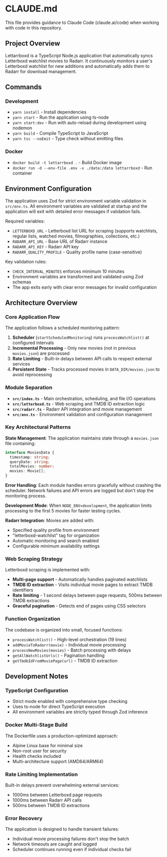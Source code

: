 # CLAUDE.md

This file provides guidance to Claude Code (claude.ai/code) when working with code in this repository.

## Project Overview

Lettarrboxd is a TypeScript Node.js application that automatically syncs Letterboxd watchlist movies to Radarr. It continuously monitors a user's Letterboxd watchlist for new additions and automatically adds them to Radarr for download management.

## Commands

### Development
- `yarn install` - Install dependencies
- `yarn start` - Run the application using ts-node
- `yarn start:dev` - Run with auto-reload during development using nodemon
- `yarn build` - Compile TypeScript to JavaScript
- `yarn tsc --noEmit` - Type check without emitting files

### Docker
- `docker build -t lettarrboxd .` - Build Docker image
- `docker run -d --env-file .env -v ./data:/data lettarrboxd` - Run container

## Environment Configuration

The application uses Zod for strict environment variable validation in `src/env.ts`. All environment variables are validated at startup and the application will exit with detailed error messages if validation fails.

Required variables:
- `LETTERBOXD_URL` - Letterboxd list URL for scraping (supports watchlists, regular lists, watched movies, filmographies, collections, etc.)
- `RADARR_API_URL` - Base URL of Radarr instance  
- `RADARR_API_KEY` - Radarr API key
- `RADARR_QUALITY_PROFILE` - Quality profile name (case-sensitive)

Key validation rules:
- `CHECK_INTERVAL_MINUTES` enforces minimum 10 minutes
- Environment variables are transformed and validated using Zod schemas
- The app exits early with clear error messages for invalid configuration

## Architecture Overview

### Core Application Flow
The application follows a scheduled monitoring pattern:
1. **Scheduler** (`startScheduledMonitoring`) runs `processWatchlist()` at configured intervals
2. **Incremental Processing** - Only new movies (not in previous `movies.json`) are processed
3. **Rate Limiting** - Built-in delays between API calls to respect external services
4. **Persistent State** - Tracks processed movies in `DATA_DIR/movies.json` to avoid reprocessing

### Module Separation
- **`src/index.ts`** - Main orchestration, scheduling, and file I/O operations
- **`src/letterboxd.ts`** - Web scraping and TMDB ID extraction logic
- **`src/radarr.ts`** - Radarr API integration and movie management
- **`src/env.ts`** - Environment validation and configuration management

### Key Architectural Patterns

**State Management**: The application maintains state through a `movies.json` file containing:
```typescript
interface MoviesData {
  timestamp: string;
  queryDate: string; 
  totalMovies: number;
  movies: Movie[];
}
```

**Error Handling**: Each module handles errors gracefully without crashing the scheduler. Network failures and API errors are logged but don't stop the monitoring process.

**Development Mode**: When `NODE_ENV=development`, the application limits processing to the first 5 movies for faster testing cycles.

**Radarr Integration**: Movies are added with:
- Specified quality profile from environment
- "letterboxd-watchlist" tag for organization
- Automatic monitoring and search enabled
- Configurable minimum availability settings

### Web Scraping Strategy
Letterboxd scraping is implemented with:
- **Multi-page support** - Automatically handles paginated watchlists
- **TMDB ID extraction** - Visits individual movie pages to extract TMDB identifiers
- **Rate limiting** - 1 second delays between page requests, 500ms between TMDB extractions
- **Graceful pagination** - Detects end of pages using CSS selectors

### Function Organization
The codebase is organized into small, focused functions:
- `processWatchlist()` - High-level orchestration (19 lines)
- `addMovieToRadarr(movie)` - Individual movie processing
- `processNewMovies(movies)` - Batch processing with delays
- `getAllWatchlistUrls()` - Pagination handling
- `getTmdbIdFromMoviePage(url)` - TMDB ID extraction

## Development Notes

### TypeScript Configuration
- Strict mode enabled with comprehensive type checking
- Uses ts-node for direct TypeScript execution
- All environment variables are strictly typed through Zod inference

### Docker Multi-Stage Build
The Dockerfile uses a production-optimized approach:
- Alpine Linux base for minimal size
- Non-root user for security
- Health checks included
- Multi-architecture support (AMD64/ARM64)

### Rate Limiting Implementation
Built-in delays prevent overwhelming external services:
- 1000ms between Letterboxd page requests
- 1000ms between Radarr API calls  
- 500ms between TMDB ID extractions

### Error Recovery
The application is designed to handle transient failures:
- Individual movie processing failures don't stop the batch
- Network timeouts are caught and logged
- Scheduler continues running even if individual checks fail